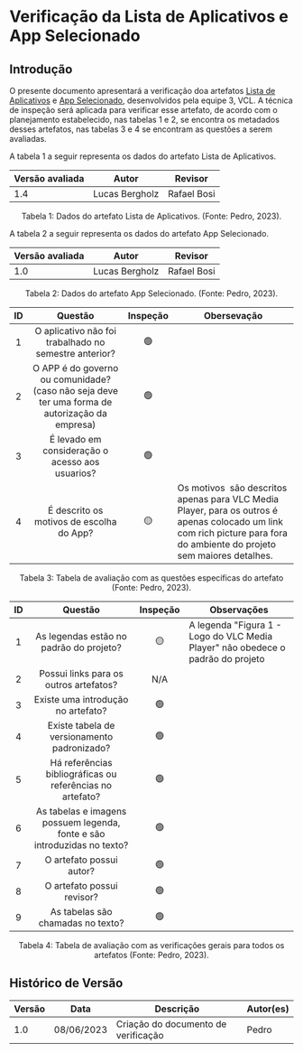 # Verificação da Lista de Aplicativos e App Selecionado

## Introdução

O presente documento apresentará a verificação doa artefatos [Lista de Aplicativos](https://requisitos-de-software.github.io/2023.1-VLC/#/planejamento/lista_de_aplicativos) e [App Selecionado](https://requisitos-de-software.github.io/2023.1-VLC/#/planejamento/app_selecionado), desenvolvidos pela equipe 3, VCL. A técnica de inspeção será aplicada para verificar esse artefato, de acordo com o planejamento estabelecido, nas tabelas 1 e 2, se encontra os metadados desses artefatos, nas tabelas 3 e 4 se encontram as questões a serem avaliadas.

A tabela 1 a seguir representa os dados do artefato Lista de Aplicativos.

| Versão avaliada | Autor          | Revisor     |
| ---------------- | -------------- | ----------- |
| 1.4              | Lucas Bergholz | Rafael Bosi |

<div style="text-align: center">
<p> Tabela 1: Dados do artefato Lista de Aplicativos. (Fonte: Pedro, 2023). </p>
</div>

A tabela 2 a seguir representa os dados do artefato App Selecionado.

| Versão avaliada | Autor          | Revisor     |
| ---------------- | -------------- | ----------- |
| 1.0              | Lucas Bergholz | Rafael Bosi |

<div style="text-align: center">
<p> Tabela 2: Dados do artefato App Selecionado. (Fonte: Pedro, 2023). </p>
</div>

| ID |                                              Questão                                              | Inspeção | Obersevação                                                                                                                                                                |
| :-: | :------------------------------------------------------------------------------------------------: | :--------: | ---------------------------------------------------------------------------------------------------------------------------------------------------------------------------- |
| 1 |                       O aplicativo não foi trabalhado no semestre anterior?                       |     🟢     |                                                                                                                                                                              |
| 2 | O APP é do governo ou comunidade? (caso não seja deve ter uma forma de autorização da empresa) |     🟢     |                                                                                                                                                                              |
| 3 |                         É levado em consideração o acesso aos usuarios?                         |     🟢     |                                                                                                                                                                              |
| 4 |                             É descrito os motivos de escolha do App?                             |     🟡     | Os motivos  são descritos apenas para VLC Media Player, para os outros é apenas colocado um link com rich picture para fora do ambiente do projeto sem maiores detalhes. |

<div style="text-align: center">
<p> Tabela 3: Tabela de avaliação com as questões específicas do artefato (Fonte: Pedro, 2023). </p>
</div>

| ID |                                 Questão                                 | Inspeção | Observações                                                                     |
| :-: | :-----------------------------------------------------------------------: | :--------: | --------------------------------------------------------------------------------- |
| 1 |                 As legendas estão no padrão do projeto?                 |     🟡     | A legenda "Figura 1 - Logo do VLC Media Player" não obedece o padrão do projeto |
| 2 |                  Possui links para os outros artefatos?                  |    N/A    |                                                                                   |
| 3 |                   Existe uma introdução no artefato?                   |     🟢     |                                                                                   |
| 4 |                Existe tabela de versionamento padronizado?                |     🟢     |                                                                                   |
| 5 |      Há referências bibliográficas ou referências no artefato?      |     🟢     |                                                                                   |
| 6 | As tabelas e imagens possuem legenda, fonte e são introduzidas no texto? |     🟢     |                                                                                   |
| 7 |                         O artefato possui autor?                         |     🟢     |                                                                                   |
| 8 |                        O artefato possui revisor?                        |     🟢     |                                                                                   |
| 9 |                    As tabelas são chamadas no texto?                    |     🟢     |                                                                                   |

<div style="text-align: center">
<p> Tabela 4: Tabela de avaliação com as verificações gerais para todos os artefatos (Fonte: Pedro, 2023). </p>
</div>

## Histórico de Versão

| Versão | Data       | Descrição                             | Autor(es)       |
| ------- | ---------- | --------------------------------------- | --------------- |
| 1.0     | 08/06/2023 | Criação do documento de verificação | Pedro |
